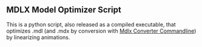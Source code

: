 ## MDLX Model Optimizer Script

This is a python script, also released as a compiled executable, that optimizes .mdl (and .mdx by conversion with [Mdlx Converter Commandline](https://github.com/Son-Guhun/Mdlx-Converter-Commandline)) by linearizing animations.

	
